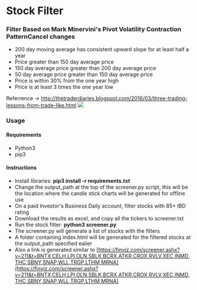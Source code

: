 # Stock Filter


### Filter Based on Mark Minervini's Pivot Volatility Contraction PatternCancel changes
- 200 day moving average has consistent upward slope for at least half a year
- Price greater than 150 day average price
- 150 day average price greater than 200 day average price
- 50 day average price greater than 150 day average price
- Price is within 30% from the one year high
- Price is at least 3 times the one year low

Referrence -> http://thetraderdiaries.blogspot.com/2016/03/three-trading-lessons-from-trade-like.html
![](https://4.bp.blogspot.com/-Sbd60ef_S4Y/VtbaITrI-YI/AAAAAAAABqc/V31wAawRnyU/s1600/IMG_0077.PNG)


### Usage

#### Requirements
- Python3
- pip3

#### Instructions
- Install libraries: **pip3 install -r requirements.txt**
- Change the output_path at the top of the screener.py script, this will be the location where the candle stick charts will be generated for offline use
- On a paid Investor's Business Daily account, filter stocks with 85+ IBD rating
- Download the results as excel, and copy all the tickers to screener.txt
- Run the stock filter: **python3 screener.py**
- The screener.py will generate a list of stocks with the filters
- A folder containing index.html will be generated for the filtered stocks at the output_path specified ealier
- Also a link is generated similar to [https://finviz.com/screener.ashx?v=211&t=BNTX,CELH,LPI,OLN,SBLK,BCRX,ATKR,CROX,RVLV,XEC,INMD,THC,SBNY,SNAP,WLL,TRGP,LTHM,MRNA](https://finviz.com/screener.ashx?v=211&t=BNTX,CELH,LPI,OLN,SBLK,BCRX,ATKR,CROX,RVLV,XEC,INMD,THC,SBNY,SNAP,WLL,TRGP,LTHM,MRNA)
